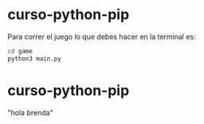 # curso-python-pip

Para correr el juego lo que debes hacer en la terminal es: 

```sh
cd game
python3 main.py
```
# curso-python-pip
"hola brenda"
